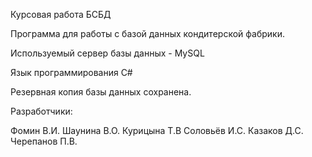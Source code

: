 Курсовая работа БСБД

Программа для работы с базой данных кондитерской фабрики.

Используемый сервер базы данных - MySQL

Язык программирования C#

Резервная копия базы данных сохранена.

Разработчики:

Фомин В.И.
Шаунина В.О.
Курицына Т.В
Соловьёв И.С.
Казаков Д.С.
Черепанов П.В.
